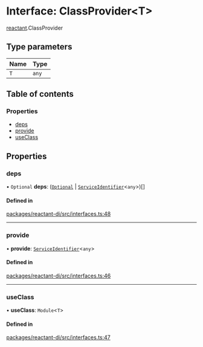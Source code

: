 # Interface: ClassProvider<T\>

[reactant](../modules/reactant.md).ClassProvider

## Type parameters

| Name | Type |
| :------ | :------ |
| `T` | `any` |

## Table of contents

### Properties

- [deps](reactant.ClassProvider.md#deps)
- [provide](reactant.ClassProvider.md#provide)
- [useClass](reactant.ClassProvider.md#useclass)

## Properties

### deps

• `Optional` **deps**: ([`Optional`](../classes/reactant.Optional.md) \| [`ServiceIdentifier`](../modules/reactant.md#serviceidentifier)<`any`\>)[]

#### Defined in

[packages/reactant-di/src/interfaces.ts:48](https://github.com/unadlib/reactant/blob/f66dad8a/packages/reactant-di/src/interfaces.ts#L48)

___

### provide

• **provide**: [`ServiceIdentifier`](../modules/reactant.md#serviceidentifier)<`any`\>

#### Defined in

[packages/reactant-di/src/interfaces.ts:46](https://github.com/unadlib/reactant/blob/f66dad8a/packages/reactant-di/src/interfaces.ts#L46)

___

### useClass

• **useClass**: `Module`<`T`\>

#### Defined in

[packages/reactant-di/src/interfaces.ts:47](https://github.com/unadlib/reactant/blob/f66dad8a/packages/reactant-di/src/interfaces.ts#L47)
